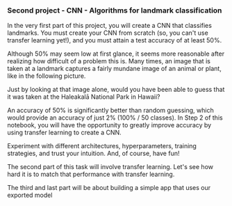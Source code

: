 ### Second project - CNN - Algorithms for landmark classification

In the very first part of this project, you will create a CNN that classifies landmarks. You must create your CNN from scratch (so, you can't use transfer learning yet!), and you must attain a test accuracy of at least 50%.

Although 50% may seem low at first glance, it seems more reasonable after realizing how difficult of a problem this is. Many times, an image that is taken at a landmark captures a fairly mundane image of an animal or plant, like in the following picture.

Just by looking at that image alone, would you have been able to guess that it was taken at the Haleakalā National Park in Hawaii?

An accuracy of 50% is significantly better than random guessing, which would provide an accuracy of just 2% (100% / 50 classes). In Step 2 of this notebook, you will have the opportunity to greatly improve accuracy by using transfer learning to create a CNN.

Experiment with different architectures, hyperparameters, training strategies, and trust your intuition. And, of course, have fun!

The second part of this task will involve transfer learning. Let's see how hard it is to match that performance with transfer learning.

The third and last part will be about building a simple app that uses our exported model